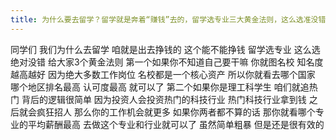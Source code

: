 ```yaml
---
title: 为什么要去留学？留学就是奔着“赚钱”去的，留学选专业三大黄金法则，这么选准没错
---
```

同学们
我们为什么去留学
咱就是出去挣钱的
这个能不能挣钱
留学选专业
这么选绝对没错
给大家3个黄金法则
第一个如果你不知道自己要干嘛
你就图名校
知名度越高越好
因为绝大多数工作岗位
名校都是一个核心资产
所以你就看去哪个国家
哪个地区排名最高
认可度最高
就可以了
第二个如果你是理工科学生
咱们就追热门
背后的逻辑很简单
因为投资人会投资热门的科技行业
热门科技行业拿到钱
之后就会疯狂招人
那么你的工作机会就更多
如果你两者都不算的话
那你就看哪个专业的平均薪酬最高
去做这个专业和行业就可以了
虽然简单粗暴
但是还是很有效的
